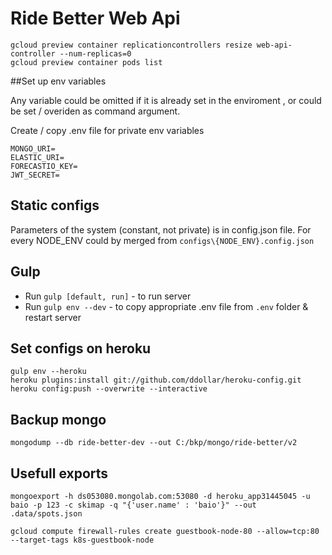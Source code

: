 Ride Better Web Api
===================

```
gcloud preview container replicationcontrollers resize web-api-controller --num-replicas=0
gcloud preview container pods list

```

##Set up env variables

Any variable could be omitted if it is already set in the enviroment , or could be set / overiden as command argument.

Create / copy .env file for private env variables

```
MONGO_URI=
ELASTIC_URI=
FORECASTIO_KEY=
JWT_SECRET=
```

## Static configs

Parameters of the system (constant, not private) is in config.json file.
For every NODE_ENV could by merged from `configs\{NODE_ENV}.config.json`


## Gulp

+ Run `gulp [default, run]` - to run server
+ Run `gulp env --dev` - to copy appropriate .env file from `.env` folder & restart server


## Set configs on heroku

```
gulp env --heroku
heroku plugins:install git://github.com/ddollar/heroku-config.git
heroku config:push --overwrite --interactive
```

## Backup mongo

```
mongodump --db ride-better-dev --out C:/bkp/mongo/ride-better/v2
```

## Usefull exports

```
mongoexport -h ds053080.mongolab.com:53080 -d heroku_app31445045 -u baio -p 123 -c skimap -q "{'user.name' : 'baio'}" --out .data/spots.json
```

```
gcloud compute firewall-rules create guestbook-node-80 --allow=tcp:80 --target-tags k8s-guestbook-node
```